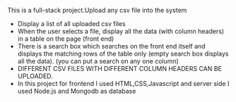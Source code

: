 This is a full-stack project.Upload any csv file into the system 
- Display a list of all uploaded csv files
- When the user selects a file, display all the data (with column headers) in a table on the page (front
end)
- There is a search box which searches on the front end itself and displays the matching rows
of the table only (empty search box displays all the data). (you can put a search on any one column)
- DIFFERENT CSV FILES WITH DIFFERENT COLUMN HEADERS CAN BE UPLOADED.
- In this project for frontend I used HTML,CSS,Javascript and server side I used Node.js and Mongodb as database
